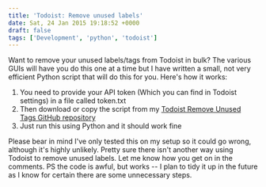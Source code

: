 ```yaml
---
title: 'Todoist: Remove unused labels'
date: Sat, 24 Jan 2015 19:18:52 +0000
draft: false
tags: ['Development', 'python', 'todoist']
---
```


Want to remove your unused labels/tags from Todoist in bulk? The various GUIs will have you do this one at a time but I have written a small, not very efficient Python script that will do this for you. Here's how it works:

1.  You need to provide your API token (Which you can find in Todoist settings) in a file called token.txt
2.  Then download or copy the script from my [Todoist Remove Unused Tags GitHub repository](https://github.com/tomfbush/todoist-remove-unused-tags)
3.  Just run this using Python and it should work fine

Please bear in mind I've only tested this on my setup so it could go wrong, although it's highly unlikely. Pretty sure there isn't another way using Todoist to remove unused labels. Let me know how you get on in the comments. PS the code is awful, but works -- I plan to tidy it up in the future as I know for certain there are some unnecessary steps.